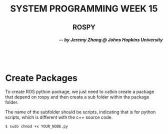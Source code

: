 <h1 align="center"> SYSTEM PROGRAMMING WEEK 15 </h1>
<h2 align="center"> ROSPY </h2>
<h5 align="right"> -- by Jeremy Zhang @ Johns Hopkins University</h5>

<br></br>

# Create Packages
To create ROS python package, we just need to catkin create a package that depend on rospy and then create a sub folder within the package folder.

The name of the subfolder should be scripts, indicating that is for python scripts, which is different with the c++ source code.



```bash
$ sudo chmod +x YOUR_NODE.py
```



